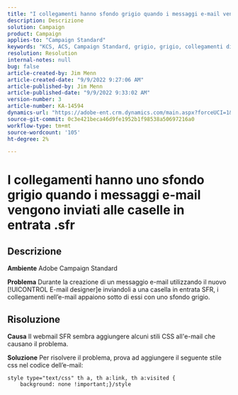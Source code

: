 ```yaml
---
title: "I collegamenti hanno sfondo grigio quando i messaggi e-mail vengono inviati alle caselle in entrata .sfr"
description: Descrizione
solution: Campaign
product: Campaign
applies-to: "Campaign Standard"
keywords: "KCS, ACS, Campaign Standard, grigio, grigio, collegamenti di sfondo, e-mail, caselle in entrata .sfr, E-mail Designer"
resolution: Resolution
internal-notes: null
bug: false
article-created-by: Jim Menn
article-created-date: "9/9/2022 9:27:06 AM"
article-published-by: Jim Menn
article-published-date: "9/9/2022 9:33:02 AM"
version-number: 3
article-number: KA-14594
dynamics-url: "https://adobe-ent.crm.dynamics.com/main.aspx?forceUCI=1&pagetype=entityrecord&etn=knowledgearticle&id=ad383a90-2130-ed11-9db1-0022480866ad"
source-git-commit: 0c3e421beca46d9fe1952b1f98538a50697216a0
workflow-type: tm+mt
source-wordcount: '105'
ht-degree: 2%

---
```


# I collegamenti hanno uno sfondo grigio quando i messaggi e-mail vengono inviati alle caselle in entrata .sfr

## Descrizione


<b>Ambiente</b>
Adobe Campaign Standard

<b>Problema</b>
Durante la creazione di un messaggio e-mail utilizzando il nuovo [!UICONTROL E-mail designer]e inviandoli a una casella in entrata SFR, i collegamenti nell’e-mail appaiono sotto di essi con uno sfondo grigio.


## Risoluzione


<b>Causa</b>
Il webmail SFR sembra aggiungere alcuni stili CSS all&#39;e-mail che causano il problema.

<b>Soluzione</b>
Per risolvere il problema, prova ad aggiungere il seguente stile css nel codice dell’e-mail:


```
style type="text/css" th a, th a:link, th a:visited {
    background: none !important;}/style
```

